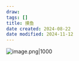 ```yaml
---
draw:
tags: []
title: 摸鱼
date created: 2024-08-22
date modified: 2024-11-12
---
```


![image.png|1000](https://imagehosting4picgo.oss-cn-beijing.aliyuncs.com/imagehosting/fix-dir%2Fpicgo%2Fpicgo-clipboard-images%2F2024%2F08%2F22%2F17-16-42-35078fed8a7c5045dd15cf396f2c09a7-202408221716208-789fea.png)
